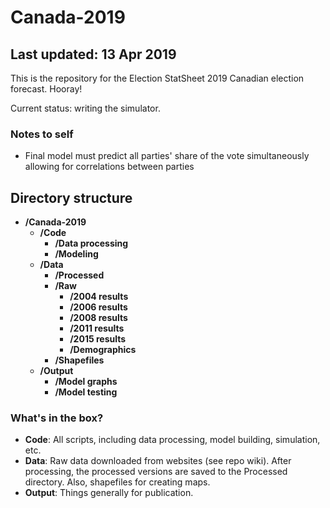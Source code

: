 # Canada-2019
## Last updated: 13 Apr 2019
This is the repository for the Election StatSheet 2019 Canadian election forecast. Hooray!

Current status: writing the simulator.

### Notes to self ###
- Final model must predict all parties' share of the vote simultaneously allowing for correlations between parties

## Directory structure
- **/Canada-2019**
  - **/Code**
    - **/Data processing**
    - **/Modeling**
  - **/Data**
    - **/Processed**
    - **/Raw**
      - **/2004 results**
      - **/2006 results**
      - **/2008 results**
      - **/2011 results**
      - **/2015 results**
      - **/Demographics**
    - **/Shapefiles**
  - **/Output**
    - **/Model graphs**
    - **/Model testing**

### What's in the box?
- **Code**: All scripts, including data processing, model building, simulation, etc.
- **Data**: Raw data downloaded from websites (see repo wiki). After processing, the processed versions are saved to the Processed directory. Also, shapefiles for creating maps.
- **Output**: Things generally for publication.

